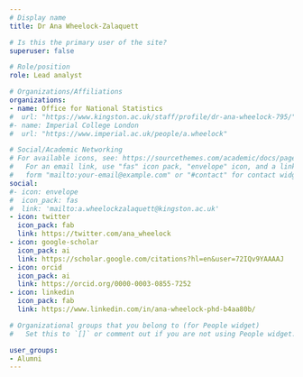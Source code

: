 ```yaml
---
# Display name
title: Dr Ana Wheelock-Zalaquett

# Is this the primary user of the site?
superuser: false

# Role/position
role: Lead analyst

# Organizations/Affiliations
organizations:
- name: Office for National Statistics
#  url: "https://www.kingston.ac.uk/staff/profile/dr-ana-wheelock-795/"
#- name: Imperial College London
#  url: "https://www.imperial.ac.uk/people/a.wheelock"

# Social/Academic Networking
# For available icons, see: https://sourcethemes.com/academic/docs/page-builder/#icons
#   For an email link, use "fas" icon pack, "envelope" icon, and a link in the
#   form "mailto:your-email@example.com" or "#contact" for contact widget.
social:
#- icon: envelope
#  icon_pack: fas
#  link: 'mailto:a.wheelockzalaquett@kingston.ac.uk'
- icon: twitter
  icon_pack: fab
  link: https://twitter.com/ana_wheelock
- icon: google-scholar
  icon_pack: ai
  link: https://scholar.google.com/citations?hl=en&user=72IQv9YAAAAJ
- icon: orcid
  icon_pack: ai
  link: https://orcid.org/0000-0003-0855-7252
- icon: linkedin
  icon_pack: fab
  link: https://www.linkedin.com/in/ana-wheelock-phd-b4aa80b/

# Organizational groups that you belong to (for People widget)
#   Set this to `[]` or comment out if you are not using People widget.

user_groups:
- Alumni
---
```

